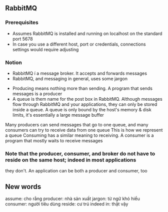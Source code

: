 ## RabbitMQ
### Prerequisites
- Assumes RabbitMQ is installed and running on localhost on the standard port 5678
- In case you use a different host, port or credentials, connections settings would require adjusting

### Notion
- RabbitMQ í a message broker. It accepts and forwards messages
- RabbitMQ, and messaging in general, uses some jargon
* Producing means nothing more than sending. A program that sends messages is a producer
* A queue is them name for the post box in RabbitMQ. Although messages flow through RabbitMQ and your applications,
they can only be stored inside a queue. A queue is only bound by the host's memory & disk limits, it's essentially a large message buffer

Many producers can send messages that go to one queue, and many consumers can try to receive data from one queue
This is how we represent a queue
Consuming has a similar meaning to receiving. A consumer is a program that mostly waits to receive messages

### **Note** that the producer, consumer, and broker do not have to reside on the same host; indeed in most applications
they don't. An application can be both a producer and consumer, too

## New words
assume: cho rằng
producer: nhà sản xuất
jargon: từ ngữ khó hiểu
consumer: người tiêu dùng
reside: cư trú
indeed in: thật vậy